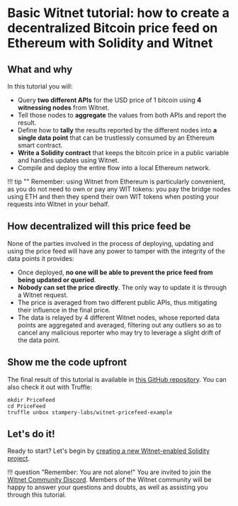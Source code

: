 # Basic Witnet tutorial: how to create a decentralized Bitcoin price feed on Ethereum with Solidity and Witnet

## What and why

In this tutorial you will:

- Query **two different APIs** for the USD price of 1 bitcoin using **4
  witnessing nodes** from Witnet.
- Tell those nodes to **aggregate** the values from both APIs and report
  the result.
- Define how to **tally** the results reported by the different nodes
  into **a single data point** that can be trustlessly consumed by an
  Ethereum smart contract.
- **Write a Solidity contract** that keeps the bitcoin price in a public
  variable and handles updates using Witnet.
- Compile and deploy the entire flow into a local Ethereum network.

!!! tip ""
    Remember: using Witnet from Ethereum is particularly convenient, as
    you do not need to own or pay any WIT tokens: you pay the bridge
    nodes using ETH and then they spend their own WIT tokens when 
    posting your requests into Witnet in your behalf. 

## How decentralized will this price feed be

None of the parties involved in the process of deploying, updating and
using the price feed will have any power to tamper with the integrity of
the data points it provides:

- Once deployed, **no one will be able to prevent the price feed from
  being updated or queried**.
- **Nobody can set the price directly**. The only way to update it is
  through a Witnet request.
- The price is averaged from two different public APIs, thus mitigating
  their influence in the final price.
- The data is relayed by 4 different Witnet nodes, whose reported data
  points are aggregated and averaged, filtering out any outliers so as
  to cancel any malicious reporter who may try to leverage a slight
  drift of the data point.

## Show me the code upfront

The final result of this tutorial is available in
[this GitHub repository][pricefeed]. You can also check it out with
Truffle:

```console
mkdir PriceFeed
cd PriceFeed
truffle unbox stampery-labs/witnet-pricefeed-example
```

## Let's do it!

Ready to start? Let's begin by [creating a new Witnet-enabled Solidity
project][create-project].

!!! question "Remember: You are not alone!"
    You are invited to join the [Witnet Community Discord][discord].
    Members of the Witnet community will be happy to answer your
    questions and doubts, as well as assisting you through this
    tutorial.

[discord]: https://discord.gg/X4uurfP
[pricefeed]: https://github.com/stampery-labs/witnet-pricefeed-example
[create-project]: /tutorials/bitcoin-price-feed/1-create-project
